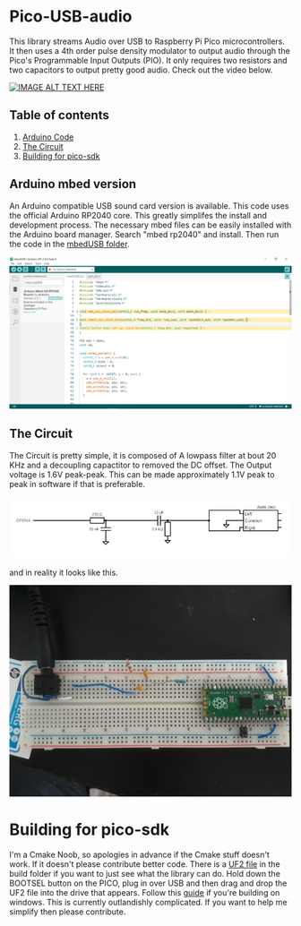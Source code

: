 # Pico-USB-audio
This library streams Audio over USB to Raspberry Pi Pico microcontrollers. It then uses a 4th order pulse density modulator to output audio through the Pico's Programmable Input Outputs (PIO). It only requires two resistors and two capacitors to output pretty good audio. Check out the video below. 


<p align="center">

[![IMAGE ALT TEXT HERE](https://img.youtube.com/vi/kuy6rja3Azc/0.jpg)](https://www.youtube.com/watch?v=kuy6rja3Azc) 

</p>

## Table of contents
1. [Arduino Code](#a)
2. [The Circuit](#b)
3. [Building for pico-sdk](#c)

<a name="a"></a>
## Arduino mbed version
An Arduino compatible USB sound card version is available. This code uses the official Arduino RP2040 core. This greatly simplifes the install and development process. The necessary mbed files can be easily installed with the Arduino board manager. Search "mbed rp2040" and install. Then run the code in the [mbedUSB folder](mbedUSB/mbedUSB.ino).

<p align="center">
 <img src="README/board managerSearch.PNG" width="600" />
</p

<a name="b"></a>
## The Circuit
The Circuit is pretty simple, it is composed of A lowpass filter at bout 20 KHz and a decoupling capactitor to removed the DC offset. The Output voltage is 1.6V peak-peak. This can be made approximately 1.1V peak to peak in software if that is preferable. 

<p align="center">
 <img src="README/circuit (2).png" width="600" />
</p>

and in reality it looks like this.

<p align="center">
 <img src="README/realCircuit.jpg" width="600" />
</p>


<a name="c"></a>
# Building for pico-sdk
I'm a Cmake Noob, so apologies in advance if the Cmake stuff doesn't work. If it doesn't please contribute better code. There is a [UF2 file](build) in the build folder if you want to just see what the library can do. Hold down the BOOTSEL button on the PICO, plug in over USB and then drag and drop the UF2 file into the drive that appears. 
Follow this [guide](https://shawnhymel.com/2096/how-to-set-up-raspberry-pi-pico-c-c-toolchain-on-windows-with-vs-code/#Update_Environment_Variables) if you're building on windows. This is currently outlandishly complicated. If you want to help me simplify then please contribute.
